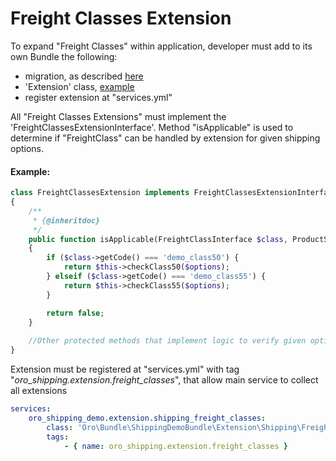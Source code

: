 # Freight Classes Extension

To expand "Freight Classes" within application, developer must add to its own Bundle the following:

 * migration, as described [here](./Resources/doc/provide-units.md)
 * 'Extension' class, [example](#example)
 * register extension at "services.yml"

All "Freight Classes Extensions" must implement the 'FreightClassesExtensionInterface'.
Method "isApplicable" is used to determine if "FreightClass" can be handled by extension for given shipping options.

#### Example:

```php
class FreightClassesExtension implements FreightClassesExtensionInterface
{
    /**
     * {@inheritdoc}
     */
    public function isApplicable(FreightClassInterface $class, ProductShippingOptionsInterface $options)
    {
        if ($class->getCode() === 'demo_class50') {
            return $this->checkClass50($options);
        } elseif ($class->getCode() === 'demo_class55') {
            return $this->checkClass55($options);
        }

        return false;
    }
    
    //Other protected methods that implement logic to verify given options against given freight class
}
```


Extension must be registered at "services.yml" with tag "*oro_shipping.extension.freight_classes*", that allow main service to collect all extensions

```yml
services:
    oro_shipping_demo.extension.shipping_freight_classes:
        class: 'Oro\Bundle\ShippingDemoBundle\Extension\Shipping\FreightClassesExtension'
        tags:
            - { name: oro_shipping.extension.freight_classes }

```
